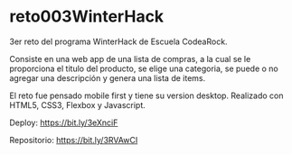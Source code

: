 # reto003WinterHack
3er reto del programa WinterHack de Escuela CodeaRock.

Consiste en una web app de una lista de compras, a la cual se le proporciona el titulo del producto, se elige una categoria, se puede o no agregar una descripción y genera una lista de items. 

El reto fue pensado mobile first y tiene su version desktop. Realizado con HTML5, CSS3, Flexbox y Javascript.


Deploy: https://bit.ly/3eXnciF

Repositorio: https://bit.ly/3RVAwCI
